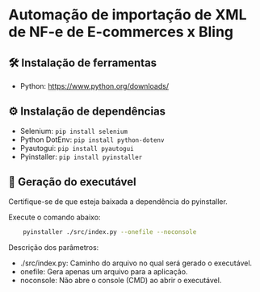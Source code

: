 # Automação de importação de XML de NF-e de E-commerces x Bling

## 🛠️ Instalação de ferramentas

- Python: <https://www.python.org/downloads/>

## ⚙ Instalação de dependências

- Selenium: ```pip install selenium```
- Python DotEnv: ```pip install python-dotenv```
- Pyautogui: ```pip install pyautogui```
- Pyinstaller: ```pip install pyinstaller```

## 🚀 Geração do executável

Certifique-se de que esteja baixada a dependência do pyinstaller.

Execute o comando abaixo:

```bash
    pyinstaller ./src/index.py --onefile --noconsole
```

Descrição dos parâmetros:

- ./src/index.py: Caminho do arquivo no qual será gerado o executável.
- onefile: Gera apenas um arquivo para a aplicação.
- noconsole: Não abre o console (CMD) ao abrir o executável.
